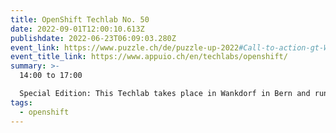 ```yaml
---
title: OpenShift Techlab No. 50
date: 2022-09-01T12:00:10.613Z
publishdate: 2022-06-23T06:09:03.280Z
event_link: https://www.puzzle.ch/de/puzzle-up-2022#Call-to-action-gt-We-invite
event_title_link: https://www.appuio.ch/en/techlabs/openshift/
summary: >-
  14:00 to 17:00 

  Special Edition: This Techlab takes place in Wankdorf in Bern and runs with other Labs under the event Puzzle up! You can find more information on the registration page.
tags:
  - openshift
---
```

